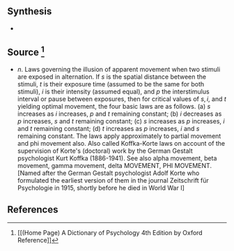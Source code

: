 ## Synthesis
- 
## Source [^1]
- $n$. Laws governing the illusion of apparent movement when two stimuli are exposed in alternation. If $s$ is the spatial distance between the stimuli, $t$ is their exposure time (assumed to be the same for both stimuli), $i$ is their intensity (assumed equal), and $p$ the interstimulus interval or pause between exposures, then for critical values of $s, i$, and $t$ yielding optimal movement, the four basic laws are as follows. (a) $s$ increases as $i$ increases, $p$ and $t$ remaining constant; (b) $i$ decreases as $p$ increases, $s$ and $t$ remaining constant; (c) $s$ increases as $p$ increases, $i$ and $t$ remaining constant; (d) $t$ increases as $p$ increases, $i$ and $s$ remaining constant. The laws apply approximately to partial movement and phi movement also. Also called Koffka-Korte laws on account of the supervision of Korte's (doctoral) work by the German Gestalt psychologist Kurt Koffka (1886-1941). See also alpha movement, beta movement, gamma movement, delta MOVEMENT, PHI MOVEMENT. \[Named after the German Gestalt psychologist Adolf Korte who formulated the earliest version of them in the journal Zeitschrift für Psychologie in 1915, shortly before he died in World War I]
## References

[^1]: [[(Home Page) A Dictionary of Psychology 4th Edition by Oxford Reference]]